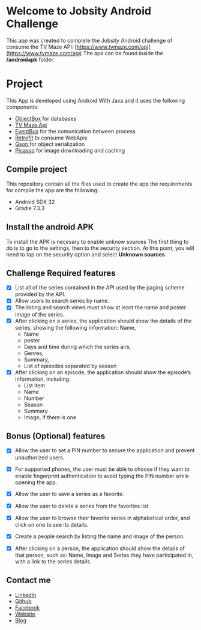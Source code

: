 # Welcome to Jobsity Android Challenge
This app was created to complete the Jobsity Android challenge of consume the TV Maze API: [https://www.tvmaze.com/api](https://www.tvmaze.com/api) The apk can be found inside the **/androidapk** folder.

# Project
This App is developed using Android With Java and it uses the following components:

- [ObjectBox](https://objectbox.io/) for databases
-  [TV Maze Api](https://www.tvmaze.com/api)
- [EventBus](https://greenrobot.org/eventbus/) for the comunication between process
- [Retrofit](https://square.github.io/retrofit/) to consume WebApis
- [Gson ](https://github.com/google/gson)for object serialization
- [Picasso](https://square.github.io/picasso/) for image downloading and caching
## Compile project

This repository contain all the files used to create the app the requirements for compile the app are the following:

- Android SDK 32
- Gradle 7.3.3

## Install the android APK

To install the APK is necesary to enable unknow sources The first thing to do is to go to the settings, then to the security  section. At this point, you will need to tap on the security option and select **Unknown sources**


## Challenge Required features

- [x] List all of the series contained in the API used by the paging
  scheme provided by the API.
- [x] Allow users to search series by name.
- [x] The listing and search views must show at least the name and poster image of the
  series.
- [x] After clicking on a series, the application should show the details of the series, showing the following information:
  Name,
  -  Name
  -  poster
  -  Days and time during which the series airs,
  -  Genres,
  -  Summary,
  -  List of episodes separated by season
- [x] After clicking on an episode, the application should show the episode’s information,
  including:
  - List item
  -  Name
  -   Number
  -  Season
  -  Summary
  -  Image, if there is one

## Bonus (Optional) features

- [x] Allow the user to set a PIN number to secure the application and
  prevent unauthorized users.

- [x] For supported phones, the user must be able to choose if they want to enable fingerprint authentication to avoid typing the PIN number while opening the app.
- [x] Allow the user to save a series as a favorite.
- [x] Allow the user to delete a series from the favorites list.
- [x] Allow the user to browse their favorite series in alphabetical order, and click on one to see its details.
- [x]  Create a people search by listing the name and image of the person.
- [x] After clicking on a person, the application should show the details of that person, such as: Name, Image and Series they have participated in, with a link to the series details.

## Contact me
- [LinkedIn](https://www.linkedin.com/in/davidgb2021/)
- [Github](https://github.com/daviddagb2)
- [Facebook](https://www.facebook.com/gonzalezblanchard)
- [Website](https://gonzalezblanchard.com/)
- [Blog](https://blanchardspace.wordpress.com/)
